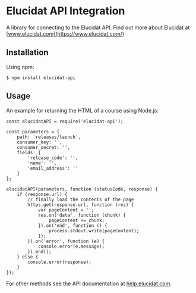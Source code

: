 # Elucidat API Integration

A library for connecting to the Elucidat API.
Find out more about Elucidat at [www.elucidat.com](https://www.elucidat.com/)

## Installation
Using npm:
```
$ npm install elucidat-api 
```

## Usage
An example for returning the HTML of a course using Node.js:
```
const elucidatAPI = require('elucidat-api');

const parameters = {
    path: 'releases/launch',
    consumer_key: '',
    consumer_secret: '',
    fields: {
        'release_code': '',
        'name': '',
        'email_address': ''
    }
};

elucidatAPI(parameters, function (statusCode, response) {
    if (response.url) {
        // finally load the contents of the page
        https.get(response.url, function (res) {
            var pageContent = '';
            res.on('data', function (chunk) {
                pageContent += chunk;
            }).on('end', function () {
                process.stdout.write(pageContent);
            });
        }).on('error', function (e) {
            console.error(e.message);
        }).end();
    } else {
        console.error(response);
    }
});
```
For other methods see the API documentation at [help.elucidat.com](https://help.elucidat.com/).
